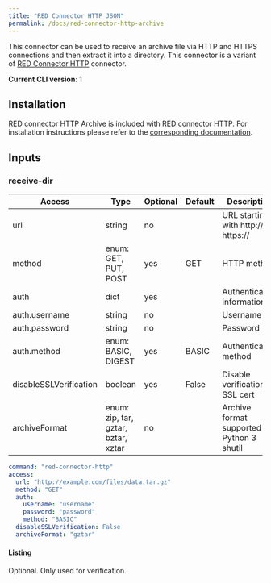 ```yaml
---
title: "RED Connector HTTP JSON"
permalink: /docs/red-connector-http-archive
---
```


This connector can be used to receive an archive file via HTTP and HTTPS connections and then extract it into a directory. This connector is a variant of [RED Connector HTTP](/docs/red-connector-http) connector.

**Current CLI version**: 1

## Installation

RED connector HTTP Archive is included with RED connector HTTP. For installation instructions please refer to the [corresponding documentation](/docs/red-connector-http#installation).

## Inputs

### receive-dir

| Access | Type | Optional | Default | Description |
| --- | --- | --- | --- | --- |
| url | string | no | | URL starting with http:// or https:// |
| method | enum: GET, PUT, POST | yes | GET | HTTP method  |
| auth | dict | yes | | Authentication information |
| auth.username | string | no | | Username |
| auth.password | string | no | | Password |
| auth.method | enum: BASIC, DIGEST | yes | BASIC | Authentication method |
| disableSSLVerification | boolean | yes | False | Disable verification of SSL cert |
| archiveFormat | enum: zip, tar, gztar, bztar, xztar | no | | Archive format supported by Python 3 shutil |

```yaml
command: "red-connector-http"
access:
  url: "http://example.com/files/data.tar.gz"
  method: "GET"
  auth:
    username: "username"
    password: "password"
    method: "BASIC"
  disableSSLVerification: False
  archiveFormat: "gztar"
```

#### Listing

Optional. Only used for verification.
